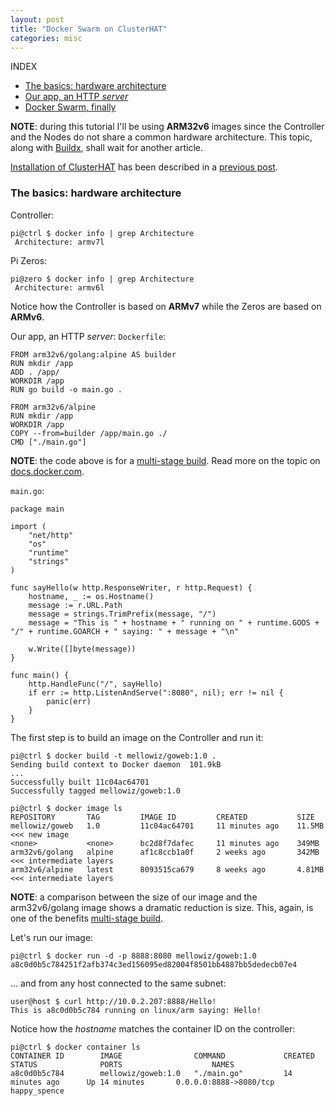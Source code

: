 ```yaml
---
layout: post
title: "Docker Swarm on ClusterHAT"
categories: misc
---
```


INDEX
- [The basics: hardware architecture](#basics)
- [Our app, an HTTP _server_](#app)
- [Docker Swarm, finally](#swarm)

**NOTE**: during this tutorial I'll be using **ARM32v6** images since the Controller and the Nodes do not share a common hardware architecture. This topic, along with [Buildx](https://www.docker.com/blog/multi-arch-images/), shall wait for another article.

[Installation of ClusterHAT](https://carmeloc.github.io/misc/2020/03/09/raspi_clusterhat_install.html) has been described in a [previous post](https://carmeloc.github.io/misc/2020/03/09/raspi_clusterhat_install.html).

<a name="basics"></a>
### The basics: hardware architecture
Controller:
```
pi@ctrl $ docker info | grep Architecture
 Architecture: armv7l
```

Pi Zeros:
```
pi@zero $ docker info | grep Architecture
 Architecture: armv6l
``` 

Notice how the Controller is based on **ARMv7** while the Zeros are based on **ARMv6**.

<a name="app"></a>
Our app, an HTTP _server_:
`Dockerfile`:
```
FROM arm32v6/golang:alpine AS builder
RUN mkdir /app
ADD . /app/
WORKDIR /app
RUN go build -o main.go .

FROM arm32v6/alpine
RUN mkdir /app
WORKDIR /app
COPY --from=builder /app/main.go ./
CMD ["./main.go"]
```

**NOTE**: the code above is for a [multi-stage build](https://docs.docker.com/develop/develop-images/multistage-build/). Read more on the topic on [docs.docker.com](https://docs.docker.com/develop/develop-images/multistage-build/).

`main.go`:
```
package main

import (
    "net/http"
    "os"
    "runtime"
    "strings"
)

func sayHello(w http.ResponseWriter, r http.Request) {
    hostname, _ := os.Hostname()
    message := r.URL.Path
    message = strings.TrimPrefix(message, "/")
    message = "This is " + hostname + " running on " + runtime.GOOS + "/" + runtime.GOARCH + " saying: " + message + "\n"

    w.Write([]byte(message))
}

func main() {
    http.HandleFunc("/", sayHello)
    if err := http.ListenAndServe(":8080", nil); err != nil {
        panic(err)
    }
}
```

The first step is to build an image on the Controller and run it:
```
pi@ctrl $ docker build -t mellowiz/goweb:1.0 .
Sending build context to Docker daemon  101.9kB
...
Successfully built 11c04ac64701
Successfully tagged mellowiz/goweb:1.0

pi@ctrl $ docker image ls
REPOSITORY       TAG         IMAGE ID         CREATED           SIZE
mellowiz/goweb   1.0         11c04ac64701     11 minutes ago    11.5MB   <<< new image
<none>           <none>      bc2d8f7dafec     11 minutes ago    349MB
arm32v6/golang   alpine      af1c8ccb1a0f     2 weeks ago       342MB    <<< intermediate layers
arm32v6/alpine   latest      8093515ca679     8 weeks ago       4.81MB   <<< intermediate layers
```

**NOTE**: a comparison between the size of our image and the arm32v6/golang image shows a dramatic reduction is size. This, again, is one of the benefits [multi-stage build](https://docs.docker.com/develop/develop-images/multistage-build/).

Let's run our image:
```
pi@ctrl $ docker run -d -p 8888:8080 mellowiz/goweb:1.0
a8c0d0b5c784251f2afb374c3ed156095ed82004f8501bb4887bb5dedecb07e4
```

... and from any host connected to the same subnet:
```
user@host $ curl http://10.0.2.207:8888/Hello!
This is a8c0d0b5c784 running on linux/arm saying: Hello!
```

Notice how the _hostname_ matches the container ID on the controller:
```
pi@ctrl $ docker container ls
CONTAINER ID        IMAGE                COMMAND             CREATED             STATUS              PORTS                    NAMES
a8c0d0b5c784        mellowiz/goweb:1.0   "./main.go"         14 minutes ago      Up 14 minutes       0.0.0.0:8888->8080/tcp   happy_spence
```

